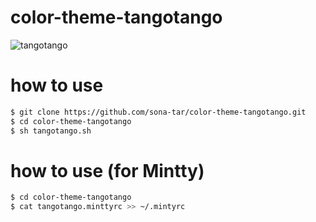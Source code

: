 color-theme-tangotango
===================

![tangotango](http://cdn-ak.f.st-hatena.com/images/fotolife/s/sona-zip/20130622/20130622184013_original.png)

# how to use
```sh
$ git clone https://github.com/sona-tar/color-theme-tangotango.git
$ cd color-theme-tangotango
$ sh tangotango.sh
```

# how to use (for Mintty)
```sh
$ cd color-theme-tangotango
$ cat tangotango.minttyrc >> ~/.mintyrc
```

